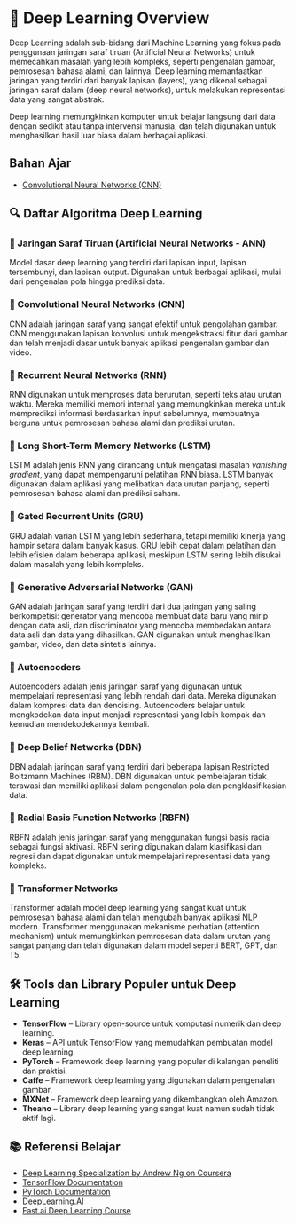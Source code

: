 
# 📘 Deep Learning Overview

Deep Learning adalah sub-bidang dari Machine Learning yang fokus pada penggunaan jaringan saraf tiruan (Artificial Neural Networks) untuk memecahkan masalah yang lebih kompleks, seperti pengenalan gambar, pemrosesan bahasa alami, dan lainnya. Deep learning memanfaatkan jaringan yang terdiri dari banyak lapisan (layers), yang dikenal sebagai jaringan saraf dalam (deep neural networks), untuk melakukan representasi data yang sangat abstrak.

Deep learning memungkinkan komputer untuk belajar langsung dari data dengan sedikit atau tanpa intervensi manusia, dan telah digunakan untuk menghasilkan hasil luar biasa dalam berbagai aplikasi.

## Bahan Ajar
- [Convolutional Neural Networks (CNN)](https://github.com/arofiqimaulana/Artificial-Intelligence/tree/master/Deep%20Learning/Convolutional%20Neural%20Network%20(CNN))

## 🔍 Daftar Algoritma Deep Learning

### 📌 Jaringan Saraf Tiruan (Artificial Neural Networks - ANN)
Model dasar deep learning yang terdiri dari lapisan input, lapisan tersembunyi, dan lapisan output. Digunakan untuk berbagai aplikasi, mulai dari pengenalan pola hingga prediksi data.

### 📌 Convolutional Neural Networks (CNN)
CNN adalah jaringan saraf yang sangat efektif untuk pengolahan gambar. CNN menggunakan lapisan konvolusi untuk mengekstraksi fitur dari gambar dan telah menjadi dasar untuk banyak aplikasi pengenalan gambar dan video.

### 📌 Recurrent Neural Networks (RNN)
RNN digunakan untuk memproses data berurutan, seperti teks atau urutan waktu. Mereka memiliki memori internal yang memungkinkan mereka untuk memprediksi informasi berdasarkan input sebelumnya, membuatnya berguna untuk pemrosesan bahasa alami dan prediksi urutan.

### 📌 Long Short-Term Memory Networks (LSTM)
LSTM adalah jenis RNN yang dirancang untuk mengatasi masalah *vanishing gradient*, yang dapat mempengaruhi pelatihan RNN biasa. LSTM banyak digunakan dalam aplikasi yang melibatkan data urutan panjang, seperti pemrosesan bahasa alami dan prediksi saham.

### 📌 Gated Recurrent Units (GRU)
GRU adalah varian LSTM yang lebih sederhana, tetapi memiliki kinerja yang hampir setara dalam banyak kasus. GRU lebih cepat dalam pelatihan dan lebih efisien dalam beberapa aplikasi, meskipun LSTM sering lebih disukai dalam masalah yang lebih kompleks.

### 📌 Generative Adversarial Networks (GAN)
GAN adalah jaringan saraf yang terdiri dari dua jaringan yang saling berkompetisi: generator yang mencoba membuat data baru yang mirip dengan data asli, dan discriminator yang mencoba membedakan antara data asli dan data yang dihasilkan. GAN digunakan untuk menghasilkan gambar, video, dan data sintetis lainnya.

### 📌 Autoencoders
Autoencoders adalah jenis jaringan saraf yang digunakan untuk mempelajari representasi yang lebih rendah dari data. Mereka digunakan dalam kompresi data dan denoising. Autoencoders belajar untuk mengkodekan data input menjadi representasi yang lebih kompak dan kemudian mendekodekannya kembali.

### 📌 Deep Belief Networks (DBN)
DBN adalah jaringan saraf yang terdiri dari beberapa lapisan Restricted Boltzmann Machines (RBM). DBN digunakan untuk pembelajaran tidak terawasi dan memiliki aplikasi dalam pengenalan pola dan pengklasifikasian data.

### 📌 Radial Basis Function Networks (RBFN)
RBFN adalah jenis jaringan saraf yang menggunakan fungsi basis radial sebagai fungsi aktivasi. RBFN sering digunakan dalam klasifikasi dan regresi dan dapat digunakan untuk mempelajari representasi data yang kompleks.

### 📌 Transformer Networks
Transformer adalah model deep learning yang sangat kuat untuk pemrosesan bahasa alami dan telah mengubah banyak aplikasi NLP modern. Transformer menggunakan mekanisme perhatian (attention mechanism) untuk memungkinkan pemrosesan data dalam urutan yang sangat panjang dan telah digunakan dalam model seperti BERT, GPT, dan T5.

## 🛠️ Tools dan Library Populer untuk Deep Learning

- **TensorFlow** – Library open-source untuk komputasi numerik dan deep learning.
- **Keras** – API untuk TensorFlow yang memudahkan pembuatan model deep learning.
- **PyTorch** – Framework deep learning yang populer di kalangan peneliti dan praktisi.
- **Caffe** – Framework deep learning yang digunakan dalam pengenalan gambar.
- **MXNet** – Framework deep learning yang dikembangkan oleh Amazon.
- **Theano** – Library deep learning yang sangat kuat namun sudah tidak aktif lagi.

## 📚 Referensi Belajar

- [Deep Learning Specialization by Andrew Ng on Coursera](https://www.coursera.org/specializations/deep-learning)
- [TensorFlow Documentation](https://www.tensorflow.org/learn)
- [PyTorch Documentation](https://pytorch.org/docs/stable/index.html)
- [DeepLearning.AI](https://www.deeplearning.ai/)
- [Fast.ai Deep Learning Course](https://www.fast.ai/)
